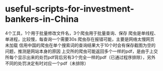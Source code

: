 # useful-scripts-for-investment-bankers-in-China
4个工具，1个用于批量修改文件名，3个爬虫用于批量查询、保存
爬虫是单线程、单进程，比较慢，每查询一个需要30s
爬虫存在报错可能，主要是网络太慢网页未加载
信用中国的爬虫在单个搜索词的查询结果大于10个时会有保存截图为空的问题，推测是网站本身的原因
上交所的爬虫可能返回多个一样的pdf，是由于上交所每个显示出来的处罚pdf背后另有3个完全一样的pdf（已通过程序排除），另外不同的处罚决定有时对应一个pdf（未排除）
